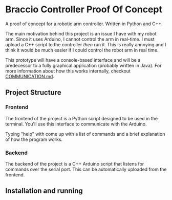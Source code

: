 # Braccio Controller Proof Of Concept
A proof of concept for a robotic arm controller. Written in Python and C++.

The main motivation behind this project is an issue I have with my robot arm.
Since it uses Arduino, I cannot control the arm in real-time.
I must upload a C++ script to the controller *then* run it.
This is really annoying and I think it would be much easier if I could control the robot arm in real time.

This prototype will have a console-based interface and will be a predecessor to a fully graphical application (probably written in Java).
For more information about how this works internally, checkout [COMMUNICATION.md](COMMUNICATION.md).

## Project Structure

### Frontend
The frontend of the project is a Python script designed to be used in the terminal.
You'll use this interface to communicate with the Arduino.

Typing "help" with come up with a list of commands and a brief explanation of how the program works.

### Backend
The backend of the project is a C++ Arduino script that listens for commands over the serial port.
This can be automatically uploaded from the frontend.

## Installation and running
